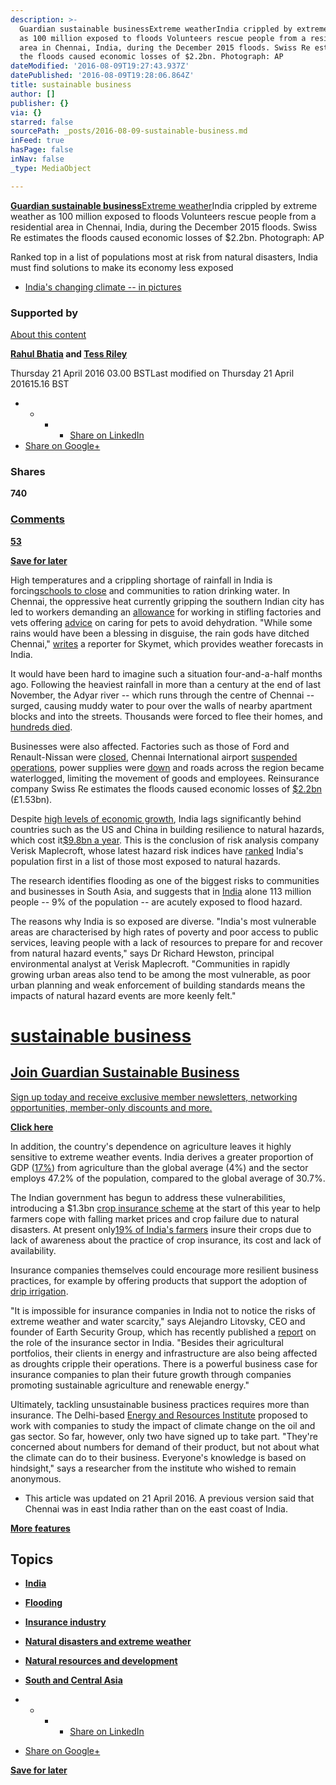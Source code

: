 ```yaml
---
description: >-
  Guardian sustainable businessExtreme weatherIndia crippled by extreme weather
  as 100 million exposed to floods Volunteers rescue people from a residential
  area in Chennai, India, during the December 2015 floods. Swiss Re estimates
  the floods caused economic losses of $2.2bn. Photograph: AP
dateModified: '2016-08-09T19:27:43.937Z'
datePublished: '2016-08-09T19:28:06.864Z'
title: sustainable business
author: []
publisher: {}
via: {}
starred: false
sourcePath: _posts/2016-08-09-sustainable-business.md
inFeed: true
hasPage: false
inNav: false
_type: MediaObject

---
```

**[Guardian sustainable business][0]**[Extreme weather][1]India crippled by extreme weather as 100 million exposed to floods Volunteers rescue people from a residential area in Chennai, India, during the December 2015 floods. Swiss Re estimates the floods caused economic losses of $2.2bn. Photograph: AP

Ranked top in a list of populations most at risk from natural disasters, India must find solutions to make its economy less exposed

* [India's changing climate -- in pictures][2]

### **Supported by**

[About this content][3]

**[Rahul Bhatia][4] and [Tess Riley][5]**

Thursday 21 April 2016 03.00 BSTLast modified on Thursday 21 April 201615.16 BST

* * * * [Share on LinkedIn][6]
* [Share on Google+][7]

### Shares

**740**

### [Comments][8]

**[53][8]**

**[Save for later][9]**

High temperatures and a crippling shortage of rainfall in India is forcing[schools to close][10] and communities to ration drinking water. In Chennai, the oppressive heat currently gripping the southern Indian city has led to workers demanding an [allowance][11] for working in stifling factories and vets offering [advice][12] on caring for pets to avoid dehydration. "While some rains would have been a blessing in disguise, the rain gods have ditched Chennai," [writes][13] a reporter for Skymet, which provides weather forecasts in India.

It would have been hard to imagine such a situation four-and-a-half months ago. Following the heaviest rainfall in more than a century at the end of last November, the Adyar river -- which runs through the centre of Chennai -- surged, causing muddy water to pour over the walls of nearby apartment blocks and into the streets. Thousands were forced to flee their homes, and [hundreds died][14].

Businesses were also affected. Factories such as those of Ford and Renault-Nissan were [closed][15], Chennai International airport [suspended operations][16], power supplies were [down][17] and roads across the region became waterlogged, limiting the movement of goods and employees. Reinsurance company Swiss Re estimates the floods caused economic losses of [$2.2bn][18] (£1.53bn).

Despite [high levels of economic growth][19], India lags significantly behind countries such as the US and China in building resilience to natural hazards, which cost it[$9.8bn a year][20]. This is the conclusion of risk analysis company Verisk Maplecroft, whose latest hazard risk indices have [ranked][21] India's population first in a list of those most exposed to natural hazards.

The research identifies flooding as one of the biggest risks to communities and businesses in South Asia, and suggests that in [India][22] alone 113 million people -- 9% of the population -- are acutely exposed to flood hazard.

The reasons why India is so exposed are diverse. "India's most vulnerable areas are characterised by high rates of poverty and poor access to public services, leaving people with a lack of resources to prepare for and recover from natural hazard events," says Dr Richard Hewston, principal environmental analyst at Verisk Maplecroft. "Communities in rapidly growing urban areas also tend to be among the most vulnerable, as poor urban planning and weak enforcement of building standards means the impacts of natural hazard events are more keenly felt."

# **[sustainable business][23]**

## [Join Guardian Sustainable Business][24]

[Sign up today and receive exclusive member newsletters, networking opportunities, member-only discounts and more.][24]

**[Click here][24]**

In addition, the country's dependence on agriculture leaves it highly sensitive to extreme weather events. India derives a greater proportion of GDP ([17%][25]) from agriculture than the global average (4%) and the sector employs 47.2% of the population, compared to the global average of 30.7%.

The Indian government has begun to address these vulnerabilities, introducing a $1.3bn [crop insurance scheme][26] at the start of this year to help farmers cope with falling market prices and crop failure due to natural disasters. At present only[19% of India's farmers][27] insure their crops due to lack of awareness about the practice of crop insurance, its cost and lack of availability.

Insurance companies themselves could encourage more resilient business practices, for example by offering products that support the adoption of [drip irrigation][28].

"It is impossible for insurance companies in India not to notice the risks of extreme weather and water scarcity," says Alejandro Litovsky, CEO and founder of Earth Security Group, which has recently published a [report][20] on the role of the insurance sector in India. "Besides their agricultural portfolios, their clients in energy and infrastructure are also being affected as droughts cripple their operations. There is a powerful business case for insurance companies to plan their future growth through companies promoting sustainable agriculture and renewable energy."

Ultimately, tackling unsustainable business practices requires more than insurance. The Delhi-based [Energy and Resources Institute][29] proposed to work with companies to study the impact of climate change on the oil and gas sector. So far, however, only two have signed up to take part. "They're concerned about numbers for demand of their product, but not about what the climate can do to their business. Everyone's knowledge is based on hindsight," says a researcher from the institute who wished to remain anonymous.

* This article was updated on 21 April 2016\. A previous version said that Chennai was in east India rather than on the east coast of India.

**[More features][30]**

## Topics

* **[India][22]**
* **[Flooding][31]**
* **[Insurance industry][32]**
* **[Natural disasters and extreme weather][33]**
* **[Natural resources and development][34]**
* **[South and Central Asia][35]**

* * * * [Share on LinkedIn][6]
* [Share on Google+][7]

**[Save for later][9]**

[0]: https://www.theguardian.com/uk/sustainable-business
[1]: https://www.theguardian.com/sustainable-business/series/extreme-weather
[2]: https://www.theguardian.com/sustainable-business/gallery/2016/apr/21/india-drought-flooding-extreme-weather-economy-protests-state-elections-solar-cop21
[3]: https://adclick.g.doubleclick.net/pcs/click%253Fxai%253DAKAOjsvFXWT_XVeJ6hY3BhaSh5qofJxZKfcmpoE6MeyfbXzAg2ar7MVSFonB_r-1AH8ThY2fSWV_ri3rS8375LjZXB0mYFusxVoE6QsBA6z1Ts56Gvk93oKCELNwatmsL4iC9V3IE0KdZD6-_LID8gwV1m7lz9hEVmb6Z_5EjMvnPK3bxwwKsnFPWCf06dwKOmkdytpFbCBGouYy_QhqNPJlY80LTybFJHhf6Nc_K7gizFxr9wwxhjk5Dg6SLV7bGeJy5CnrOBV_6QzlYX9eDtYWYW8DFj4f80GXEYk%2526sig%253DCg0ArKJSzGYvuTgah2ExEAE%2526urlfix%253D1%2526adurl%253Dhttp://www.theguardian.com/sponsored-content
[4]: https://www.theguardian.com/profile/rahul-bhatia
[5]: https://www.theguardian.com/profile/tess-riley
[6]: http://www.linkedin.com/shareArticle?mini=true&title=India+crippled+by+extreme+weather+as+100+million+exposed+to+floods&url=https%3A%2F%2Fwww.theguardian.com%2Fsustainable-business%2F2016%2Fapr%2F21%2Findia-drought-flooding-natural-disasters-risk-population-economy-insurance "LinkedIn"
[7]: https://plus.google.com/share?url=https%3A%2F%2Fwww.theguardian.com%2Fsustainable-business%2F2016%2Fapr%2F21%2Findia-drought-flooding-natural-disasters-risk-population-economy-insurance%3FCMP%3Dshare_btn_gp&amp;hl=en-GB&amp;wwc=1 "Google plus"
[8]: https://www.theguardian.com/sustainable-business/2016/apr/21/india-drought-flooding-natural-disasters-risk-population-economy-insurance#comments
[9]: https://profile.theguardian.com/save-content?INTCMP=DOTCOM_ARTICLE_SFL&returnUrl=https%3A%2F%2Fwww.theguardian.com%2Fsustainable-business%2F2016%2Fapr%2F21%2Findia-drought-flooding-natural-disasters-risk-population-economy-insurance&shortUrl=/p/4ta7y&platform=web:Chrome:tablet
[10]: https://www.theguardian.com/world/2016/apr/20/india-drought-affecting-330-million-people-weak-monsoons
[11]: http://timesofindia.indiatimes.com/city/chennai/In-Chennai-factory-workers-seek-heat-allowance/articleshow/51721740.cms
[12]: http://www.thehindu.com/news/cities/chennai/simple-steps-to-save-pets-from-the-searing-heat/article8407190.ece
[13]: http://www.skymetweather.com/content/weather-news-and-analysis/chennai-to-sizzle-into-april-no-rains-in-sight/
[14]: http://www.thehindu.com/news/national/tamil-nadu/death-toll-in-floods-mounts-to-347/article7973293.ece
[15]: http://auto.economictimes.indiatimes.com/news/industry/chennai-rains-automakers-forced-to-shut-down-production-face-rs-180-crore-loss/49820147
[16]: http://www.breakingnews.com/topic/chennai-international-airport-chennai-tamil-nadu-india/
[17]: http://indianexpress.com/article/india/india-news-india/rescue-ops-almost-over-focus-now-on-relief-work/
[18]: http://media.swissre.com/documents/sigma1_2016_en.pdf
[19]: https://www.theguardian.com/business/grogonomics/2015/apr/16/stuck-in-low-global-growth-and-india-overtaking-china-is-this-the-new-normal
[20]: http://earthsecurity.org/wp-content/uploads/2016/03/ESG.IndiaInsurance.pdf
[21]: https://maplecroft.com/portfolio/new-analysis/2016/03/23/natural-hazards-14bn-people-face-severe-risks-south-asia-region-struggles-build-resilience/
[22]: https://www.theguardian.com/world/india
[23]: https://adclick.g.doubleclick.net/pcs/click%253Fxai%253DAKAOjssyrcgULWwyPMfnPUxU6Ut6zo20YATWI8w9xwogZ4gh4SANjOgvEnA7LBSfxdzrzJcjBUmSjpGhH2NWtFCqVH0b8cXWo_xgGzGA2bcVmzgOy9KP_C_Fc3Zdx0HIBDry94HRn6cBnIo7scQS5RXxJucpqt4LK3uvs7lDfazV55vM8sFk1D9bKA7vWzVno6Z1-zAVhQ0YBwrvsVYvevXhQvfd2_KDXd8taqQBIBQelWL53MKe21HUGd9m7LoppNwVI9tl3U8ssGjIaG-MJXsyTwgglWvWl0dqP8E%2526sig%253DCg0ArKJSzB_UG4n2d0WhEAE%2526urlfix%253D1%2526adurl%253Dhttp://www.theguardian.com/uk/sustainable-business
[24]: https://adclick.g.doubleclick.net/pcs/click%253Fxai%253DAKAOjssyrcgULWwyPMfnPUxU6Ut6zo20YATWI8w9xwogZ4gh4SANjOgvEnA7LBSfxdzrzJcjBUmSjpGhH2NWtFCqVH0b8cXWo_xgGzGA2bcVmzgOy9KP_C_Fc3Zdx0HIBDry94HRn6cBnIo7scQS5RXxJucpqt4LK3uvs7lDfazV55vM8sFk1D9bKA7vWzVno6Z1-zAVhQ0YBwrvsVYvevXhQvfd2_KDXd8taqQBIBQelWL53MKe21HUGd9m7LoppNwVI9tl3U8ssGjIaG-MJXsyTwgglWvWl0dqP8E%2526sig%253DCg0ArKJSzB_UG4n2d0WhEAE%2526urlfix%253D1%2526adurl%253Dhttp://register.theguardian.com/sustainable-business/
[25]: http://www.fao.org/3/a-i4691e.pdf
[26]: https://www.theguardian.com/world/2016/jan/14/india-thousands-of-farmer-suicides-prompt-1bn-crop-insurance-scheme
[27]: http://www.assocham.org/newsdetail.php?id=4923
[28]: https://www.youtube.com/watch?v=qK_LqWj2f-4
[29]: http://www.teriin.org/
[30]: https://www.theguardian.com/tone/features
[31]: https://www.theguardian.com/environment/flooding
[32]: https://www.theguardian.com/business/insurance
[33]: https://www.theguardian.com/world/natural-disasters
[34]: https://www.theguardian.com/global-development/natural-resources-and-development
[35]: https://www.theguardian.com/world/south-and-central-asia